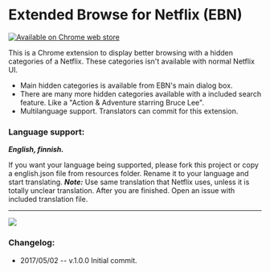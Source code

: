 # Extended Browse for Netflix (EBN)

[![Available on Chrome web store](https://developer.chrome.com/webstore/images/ChromeWebStore_Badge_v2_340x96.png)](https://chrome.google.com/webstore/detail/extended-browse-for-netfl/oajemdopahhgfbnikcogidfnaaeglfhn)

This is a Chrome extension to display better browsing with a hidden categories of a Netflix. These categories isn't available with normal Netflix UI.

- Main hidden categories is available from EBN's main dialog box.
- There are many more hidden categories available with a included search feature. Like a "Action & Adventure starring Bruce Lee".
- Multilanguage support. Translators can commit for this extension.

### Language support:

***English, finnish.***

If you want your language being supported, please fork this project or copy a english.json file from resources folder. Rename it to your language and start translating. ***Note:*** Use same translation that Netflix uses, unless it is totally unclear translation. After you are finished. Open an issue with included translation file.


-------
![](http://i67.tinypic.com/wjht6t.png?raw=true)

### Changelog:

- 2017/05/02 -- v.1.0.0 Initial commit.